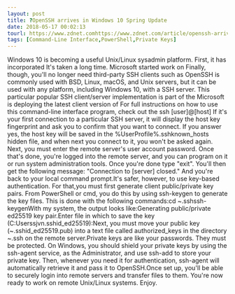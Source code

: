 ```yaml
---
layout: post
title: ?OpenSSH arrives in Windows 10 Spring Update
date: 2018-05-17 00:02:13
tourl: https://www.zdnet.comhttps://www.zdnet.com/article/openssh-arrives-in-windows-10-spring-update/
tags: [Command-Line Interface,PowerShell,Private Keys]
---
```

Windows 10 is becoming a useful Unix/Linux sysadmin platform. First, it has incorporated It's taken a long time. Microsoft started work on Finally, though, you'll no longer need third-party SSH clients such as OpenSSH is commonly used with BSD, Linux, macOS, and Unix servers, but it can be used with any platform, including Windows 10, with a SSH server. This particular popular SSH client/server implementation is part of the Microsoft is deploying the latest client version of For full instructions on how to use this command-line interface program, check out the ssh [user]@[host] If it's your first connection to a particular SSH server, it will display the host key fingerprint and ask you to confirm that you want to connect. If you answer yes, the host key will be saved in the %UserProfile%.sshknown_hosts hidden file, and when next you connect to it, you won't be asked again. Next, you must enter the remote server's user account password. Once that's done, you're logged into the remote server, and you can program on it or run system administration tools. Once you're done type "exit". You'll then get the following message: "Connection to [server] closed." And you're back to your local command prompt.It's safer, however, to use key-based authentication. For that,you must first generate client public/private key pairs. From PowerShell or cmd, you do this by using ssh-keygen to generate the key files. This is done with the following commands:cd ~.sshssh-keygenWith my system, the output looks like:Generating public/private ed25519 key pair.Enter file in which to save the key (C:Userssjvn.sshid_ed25519):Next, you must move your public key (~.sshid_ed25519.pub) into a text file called authorized_keys in the directory ~.ssh on the remote server.Private keys are like your passwords. They must be protected. On Windows, you should shield your private keys by using the ssh-agent service, as the Administrator, and use ssh-add to store your private key. Then, whenever you need it for authentication, ssh-agent will automatically retrieve it and pass it to OpenSSH.Once set up, you'll be able to securely login into remote servers and transfer files to them. You're now ready to work on remote Unix/Linux systems. Enjoy.